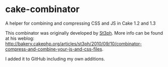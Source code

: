 cake-combinator
===============

A helper for combining and compressing CSS and JS in Cake 1.2 and 1.3

This combinator was originally developed by [St3ph](https://github.com/st3ph).
More info can be found at his weblog: <http://bakery.cakephp.org/articles/st3ph/2010/09/10/combinator-compress-and-combine-your-js-and-css-files>.

I added it to GitHub including my own additions.